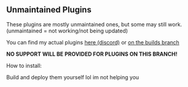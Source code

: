 ## Unmaintained Plugins


These plugins are mostly unmaintained ones, but some may still work.
(unmaintained = not working/not being updated)

You can find my actual plugins [here (discord)](https://discord.com/channels/811255666990907402/811275162715553823)
or [on the builds branch](tree/main)

**NO SUPPORT WILL BE PROVIDED FOR PLUGINS ON THIS BRANCH!**

How to install:

Build and deploy them yourself lol im not helping you


